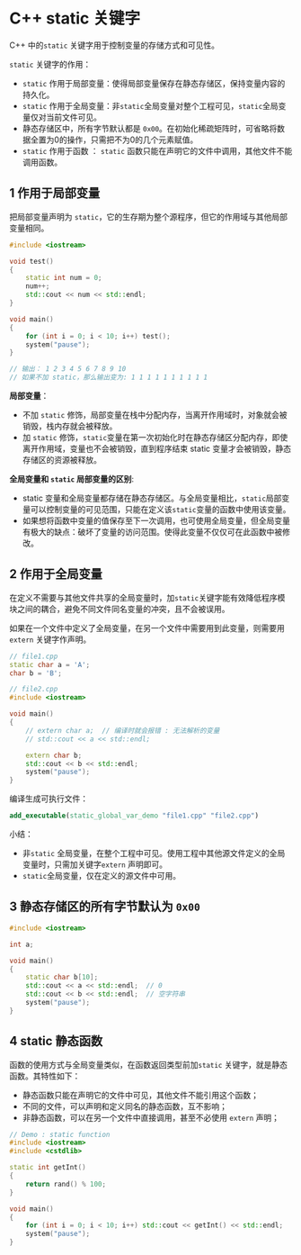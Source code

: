# C++ static 关键字

C++ 中的`static` 关键字用于控制变量的存储方式和可见性。



`static` 关键字的作用：

* `static` 作用于局部变量：使得局部变量保存在静态存储区，保持变量内容的持久化。
* `static` 作用于全局变量：非`static`全局变量对整个工程可见，`static`全局变量仅对当前文件可见。
* 静态存储区中，所有字节默认都是 `0x00`。在初始化稀疏矩阵时，可省略将数据全置为0的操作，只需把不为0的几个元素赋值。
* `static` 作用于函数 ： `static` 函数只能在声明它的文件中调用，其他文件不能调用函数。



## 1 作用于局部变量

把局部变量声明为 `static`，它的生存期为整个源程序，但它的作用域与其他局部变量相同。

```c++
#include <iostream>

void test()
{
	static int num = 0;
	num++;
	std::cout << num << std::endl;
}

void main()
{
	for (int i = 0; i < 10; i++) test();
	system("pause");
}

// 输出： 1 2 3 4 5 6 7 8 9 10
// 如果不加 static，那么输出变为: 1 1 1 1 1 1 1 1 1 1
```



**局部变量**：

* 不加 `static` 修饰，局部变量在栈中分配内存，当离开作用域时，对象就会被销毁，栈内存就会被释放。
* 加 `static` 修饰，`static`变量在第一次初始化时在静态存储区分配内存，即使离开作用域，变量也不会被销毁，直到程序结束 static 变量才会被销毁，静态存储区的资源被释放。



**全局变量和 `static` 局部变量的区别**:

* static 变量和全局变量都存储在静态存储区。与全局变量相比，`static`局部变量可以控制变量的可见范围，只能在定义该`static`变量的函数中使用该变量。
* 如果想将函数中变量的值保存至下一次调用，也可使用全局变量，但全局变量有极大的缺点：破坏了变量的访问范围。使得此变量不仅仅可在此函数中被修改。



## 2 作用于全局变量

在定义不需要与其他文件共享的全局变量时，加`static`关键字能有效降低程序模块之间的耦合，避免不同文件同名变量的冲突，且不会被误用。

如果在一个文件中定义了全局变量，在另一个文件中需要用到此变量，则需要用 `extern` 关键字作声明。

```c++
// file1.cpp
static char a = 'A';
char b = 'B';
```

```c++
// file2.cpp
#include <iostream>

void main()
{
	// extern char a;  // 编译时就会报错 : 无法解析的变量
	// std::cout << a << std::endl;  

	extern char b;
	std::cout << b << std::endl;
	system("pause");
}
```

编译生成可执行文件：

```cmake
add_executable(static_global_var_demo "file1.cpp" "file2.cpp")
```

小结：

* 非`static` 全局变量，在整个工程中可见。使用工程中其他源文件定义的全局变量时，只需加关键字`extern` 声明即可。
* `static`全局变量，仅在定义的源文件中可用。



## 3 静态存储区的所有字节默认为 `0x00`

```c++
#include <iostream>

int a;

void main()
{
	static char b[10];
	std::cout << a << std::endl;  // 0
	std::cout << b << std::endl;  // 空字符串
	system("pause");
}
```



## 4 static 静态函数

函数的使用方式与全局变量类似，在函数返回类型前加`static` 关键字，就是静态函数。其特性如下：

* 静态函数只能在声明它的文件中可见，其他文件不能引用这个函数；
* 不同的文件，可以声明和定义同名的静态函数，互不影响；
* 非静态函数，可以在另一个文件中直接调用，甚至不必使用 `extern` 声明；

```c++
// Demo : static function 
#include <iostream>
#include <cstdlib>

static int getInt()
{
	return rand() % 100;
}

void main()
{
	for (int i = 0; i < 10; i++) std::cout << getInt() << std::endl;
	system("pause");
}
```



